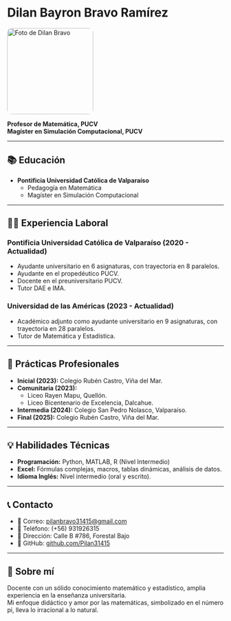 
# Dilan Bayron Bravo Ramírez
<img src="./perfil.jpg" alt="Foto de Dilan Bravo" width="200" style="border-radius: 10px;" />

**Profesor de Matemática, PUCV**  
**Magíster en Simulación Computacional, PUCV**

---

## 📚 Educación

- **Pontificia Universidad Católica de Valparaíso**  
  - Pedagogía en Matemática  
  - Magíster en Simulación Computacional  

---

## 👨‍🏫 Experiencia Laboral

### Pontificia Universidad Católica de Valparaíso (2020 - Actualidad)
- Ayudante universitario en 6 asignaturas, con trayectoria en 8 paralelos.
- Ayudante en el propedéutico PUCV.
- Docente en el preuniversitario PUCV.
- Tutor DAE e IMA.

### Universidad de las Américas (2023 - Actualidad)
- Académico adjunto como ayudante universitario en 9 asignaturas, con trayectoria en 28 paralelos.
- Tutor de Matemática y Estadística.

---

## 🏫 Prácticas Profesionales

- **Inicial (2023):** Colegio Rubén Castro, Viña del Mar.  
- **Comunitaria (2023):**  
  - Liceo Rayen Mapu, Quellón.
  - Liceo Bicentenario de Excelencia, Dalcahue.
- **Intermedia (2024):** Colegio San Pedro Nolasco, Valparaíso.
- **Final (2025):** Colegio Rubén Castro, Viña del Mar.
   
---

## 💡 Habilidades Técnicas

- **Programación:** Python, MATLAB, R (Nivel Intermedio)
- **Excel:** Fórmulas complejas, macros, tablas dinámicas, análisis de datos.
- **Idioma Inglés:** Nivel intermedio (oral y escrito).

---

## 📞 Contacto

- 📧 Correo: [pilanbravo31415@gmail.com](mailto:pilanbravo31415@gmail.com)
- 📱 Teléfono: (+56) 931926315
- 📍 Dirección: Calle B #786, Forestal Bajo
- 💼 GitHub: [github.com/Pilan31415](https://github.com/Pilan31415)

---

## 💬 Sobre mí

Docente con un sólido conocimiento matemático y estadístico, amplia experiencia en la enseñanza universitaria.  
Mi enfoque didáctico y amor por las matemáticas, simbolizado en el número pi, lleva lo irracional a lo natural.
